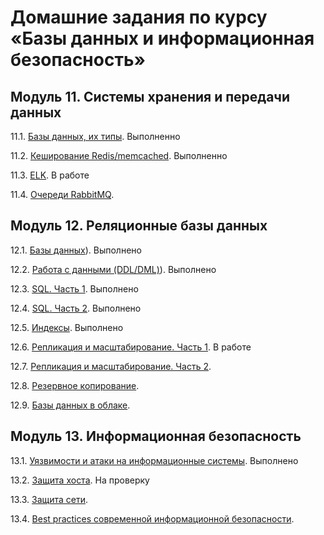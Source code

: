 # Домашние задания по курсу «Базы данных и информационная безопасность»

## Модуль 11. Системы хранения и передачи данных

11.1. [Базы данных, их типы](https://github.com/pam3ec84/11-13_basa_Rybakin/blob/master/11-1.md). Выполненно

11.2. [Кеширование Redis/memcached](https://github.com/pam3ec84/11-13_basa_Rybakin/blob/master/11-2.md). Выполненно

11.3. [ELK](https://github.com/netology-code/sdb-homeworks/blob/main/11-03.md). В работе

11.4. [Очереди RabbitMQ](https://github.com/netology-code/sdb-homeworks/blob/main/11-04.md).


## Модуль 12. Реляционные базы данных

12.1. [Базы данных](https://github.com/pam3ec84/11-13_basa_Rybakin/blob/master/12-1.md)). Выполнено

12.2. [Работа с данными (DDL/DML)](https://github.com/pam3ec84/11-13_basa_Rybakin/blob/master/12-2.md)). Выполнено

12.3. [SQL. Часть 1](https://github.com/pam3ec84/11-13_basa_Rybakin/blob/master/12-3.md). Выполнено

12.4. [SQL. Часть 2](https://github.com/pam3ec84/11-13_basa_Rybakin/blob/master/12-4.md). Выполнено

12.5. [Индексы](https://github.com/pam3ec84/11-13_basa_Rybakin/blob/master/12-5.md). Выполнено

12.6. [Репликация и масштабирование. Часть 1](https://github.com/pam3ec84/11-13_basa_Rybakin/blob/master/12-6.md). В работе

12.7. [Репликация и масштабирование. Часть 2](https://github.com/netology-code/sdb-homeworks/blob/main/12-07.md).

12.8. [Резервное копирование](https://github.com/netology-code/sdb-homeworks/blob/main/12-08.md).

12.9. [Базы данных в облаке](https://github.com/netology-code/sdb-homeworks/blob/main/12-09.md).


## Модуль 13. Информационная безопасность

13.1. [Уязвимости и атаки на информационные системы](https://github.com/pam3ec84/11-13_basa_Rybakin/blob/master/13-1.md). Выполнено

13.2. [Защита хоста](https://github.com/pam3ec84/11-13_basa_Rybakin/blob/master/13-2.md). На проверку

13.3. [Защита сети](https://github.com/netology-code/sdb-homeworks/blob/main/13-03.md).

13.4. [Best practices современной информационной безопасности]().

